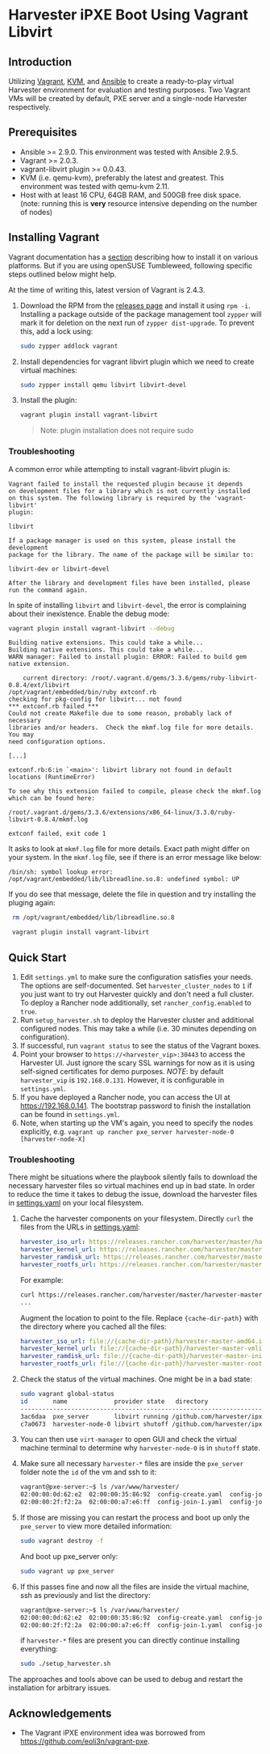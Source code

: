 Harvester iPXE Boot Using Vagrant Libvirt
=========================================

Introduction
------------

Utilizing [Vagrant][vagrant], [KVM][kvm], and [Ansible][ansible] to create a
ready-to-play virtual Harvester environment for evaluation and testing
purposes. Two Vagrant VMs will be created by default, PXE server and a
single-node Harvester respectively.

Prerequisites
-------------

-   Ansible \>= 2.9.0. This environment was tested with Ansible 2.9.5.
-   Vagrant \>= 2.0.3.
-   vagrant-libvirt plugin \>= 0.0.43.
-   KVM (i.e. qemu-kvm), preferably the latest and greatest. This
    environment was tested with qemu-kvm 2.11.
-   Host with at least 16 CPU, 64GB RAM, and 500GB free disk space. (note: running this is **very** resource intensive depending on the number of nodes)

Installing Vagrant
------------------

Vagrant documentation has a [section](https://developer.hashicorp.com/vagrant/install) describing how to install it on various platforms. But if you are using openSUSE Tumbleweed, following specific steps outlined below might help.

At the time of writing this, latest version of Vagrant is 2.4.3.

1. Download the RPM from the [releases page](https://releases.hashicorp.com/vagrant/2.4.8/) and install it using
  `rpm -i`. Installing a package outside of the package management tool `zypper`
  will mark it for deletion on the next run of `zypper dist-upgrade`. To prevent
  this, add a lock using:
    ```sh
    sudo zypper addlock vagrant
    ```
2. Install dependencies for vagrant libvirt plugin which we need to create virtual machines:
    ```sh
    sudo zypper install qemu libvirt libvirt-devel
    ```
3. Install the plugin:
    ```sh
    vagrant plugin install vagrant-libvirt
    ```
    > Note: plugin installation does not require sudo

### Troubleshooting

A common error while attempting to install vagrant-libvirt plugin is:
```
Vagrant failed to install the requested plugin because it depends
on development files for a library which is not currently installed
on this system. The following library is required by the 'vagrant-libvirt'
plugin:

libvirt

If a package manager is used on this system, please install the development
package for the library. The name of the package will be similar to:

libvirt-dev or libvirt-devel

After the library and development files have been installed, please
run the command again.
```
In spite of installing `libvirt` and `libvirt-devel`, the error is complaining about their inexistence. Enable the debug mode:
```sh
vagrant plugin install vagrant-libvirt --debug
```

```
Building native extensions. This could take a while...
Building native extensions. This could take a while...
WARN manager: Failed to install plugin: ERROR: Failed to build gem native extension.

    current directory: /root/.vagrant.d/gems/3.3.6/gems/ruby-libvirt-0.8.4/ext/libvirt
/opt/vagrant/embedded/bin/ruby extconf.rb
checking for pkg-config for libvirt... not found
*** extconf.rb failed ***
Could not create Makefile due to some reason, probably lack of necessary
libraries and/or headers.  Check the mkmf.log file for more details.  You may
need configuration options.

[...]

extconf.rb:6:in `<main>': libvirt library not found in default locations (RuntimeError)

To see why this extension failed to compile, please check the mkmf.log which can be found here:

/root/.vagrant.d/gems/3.3.6/extensions/x86_64-linux/3.3.0/ruby-libvirt-0.8.4/mkmf.log

extconf failed, exit code 1
```
It asks to look at `mkmf.log` file for more details. Exact path might differ on your system. In the `mkmf.log` file, see if there is an error message like below:
```
/bin/sh: symbol lookup error: /opt/vagrant/embedded/lib/libreadline.so.8: undefined symbol: UP
```
If you do see that message, delete the file in question and try installing the pluging again:
```sh
 rm /opt/vagrant/embedded/lib/libreadline.so.8

 vagrant plugin install vagrant-libvirt 
```

Quick Start
-----------

1.  Edit `settings.yml` to make sure the configuration satisfies your
    needs. The options are self-documented.
    Set `harvester_cluster_nodes` to `1` if you just want to try out
    Harvester quickly and don't need a full cluster.
    To deploy a Rancher node additionally, set `rancher_config.enabled` to `true`.
2.  Run `setup_harvester.sh` to deploy the Harvester cluster and additional configured nodes.
    This may take a while (i.e. 30 minutes depending on configuration).
3.  If successful, run `vagrant status` to see the status of the Vagrant
    boxes.
4.  Point your browser to `https://<harvester_vip>:30443` to
    access the Harvester UI. Just ignore the scary SSL warnings for now
    as it is using self-signed certificates for demo purposes.
    *NOTE*: by default `harvester_vip` is `192.168.0.131`. However, it is
    configurable in `settings.yml`.
5.  If you have deployed a Rancher node, you can access the UI
    at https://192.168.0.141.
    The bootstrap password to finish the installation can be found in
    `settings.yml`.
6.  Note, when starting up the VM's again, you need to specify the
    nodes explicitly, e.g. `vagrant up rancher pxe_server harvester-node-0 [harvester-node-X]`

### Troubleshooting

There might be situations where the playbook silently fails to download the necessary harvester files so virtual machines end up in bad state. In order to reduce the time it takes to debug the issue, download the harvester files in [settings.yaml](https://github.com/harvester/ipxe-examples/blob/main/vagrant-pxe-harvester/settings.yml) on your local filesystem.

1. Cache the harvester components on your filesystem. Directly `curl` the files from the URLs in [settings.yaml](https://github.com/harvester/ipxe-examples/blob/main/vagrant-pxe-harvester/settings.yml):
    ```yaml
    harvester_iso_url: https://releases.rancher.com/harvester/master/harvester-master-amd64.iso
    harvester_kernel_url: https://releases.rancher.com/harvester/master/harvester-master-vmlinuz-amd64
    harvester_ramdisk_url: https://releases.rancher.com/harvester/master/harvester-master-initrd-amd64
    harvester_rootfs_url: https://releases.rancher.com/harvester/master/harvester-master-rootfs-amd64.squashfs
    ```

    For example:
    ```bash
    curl https://releases.rancher.com/harvester/master/harvester-master-amd64.iso --output harvester-master-amd64.iso
    ...
    ```

    Augment the location to point to the file. Replace `{cache-dir-path}` with the directory where you cached all the files:
    ```yaml
    harvester_iso_url: file://{cache-dir-path}/harvester-master-amd64.iso
    harvester_kernel_url: file://{cache-dir-path}/harvester-master-vmlinuz-amd64
    harvester_ramdisk_url: file://{cache-dir-path}/harvester-master-initrd-amd64
    harvester_rootfs_url: file://{cache-dir-path}/harvester-master-rootfs-amd64.squashfs
    ```
2. Check the status of the virtual machines. One might be in a bad state:
    ```bash
    sudo vagrant global-status
    id       name             provider state   directory                                                                    
    ------------------------------------------------------------------------------------------------------------------------
    3ac6daa  pxe_server       libvirt running /github.com/harvester/ipxe-examples/vagrant-pxe-harvester 
    c7a0673  harvester-node-0 libvirt shutoff /github.com/harvester/ipxe-examples/vagrant-pxe-harvester 
    ```
3. You can then use `virt-manager` to open GUI and check the virtual machine terminal to determine why `harvester-node-0` is in `shutoff` state.
4. Make sure all necessary `harvester-*` files are inside the `pxe_server` folder note the `id` of the vm and ssh to it:
    ```bash
    vagrant@pxe-server:~$ ls /var/www/harvester/
    02:00:00:0d:62:e2  02:00:00:35:86:92  config-create.yaml  config-join-2.yaml
    02:00:00:2f:f2:2a  02:00:00:a7:e6:ff  config-join-1.yaml  config-join-3.yaml
    ```
5. If those are missing you can restart the process and boot up only the `pxe_server` to view more detailed information:
    ```bash
    sudo vagrant destroy -f
    ```
    And boot up pxe_server only:
    ```bash
    sudo vagrant up pxe_server
    ```
6. If this passes fine and now all the files are inside the virtual machine, ssh as previously and list the directory:
    ```bash
    vagrant@pxe-server:~$ ls /var/www/harvester/
    02:00:00:0d:62:e2  02:00:00:35:86:92  config-create.yaml  config-join-2.yaml  harvester-amd64.iso     harvester-rootfs-amd64.squashfs
    02:00:00:2f:f2:2a  02:00:00:a7:e6:ff  config-join-1.yaml  config-join-3.yaml  harvester-initrd-amd64  harvester-vmlinuz-amd64
    ```
    if `harvester-*` files are present you can directly continue installing everything:
    ```bash
    sudo ./setup_harvester.sh
    ```

The approaches and tools above can be used to debug and restart the installation for arbitrary issues.


Acknowledgements
----------------

-   The Vagrant iPXE environment idea was borrowed from
    <https://github.com/eoli3n/vagrant-pxe>.


[ansible]: https://www.ansible.com
[kvm]: https://www.linux-kvm.org
[vagrant]: https://www.vagrantup.com
